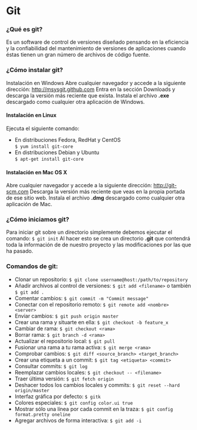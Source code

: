 # Git
### ¿Qué es git?
Es un software de control de versiones diseñado pensando en la eficiencia y la confiabilidad del mantenimiento de versiones de aplicaciones cuando éstas tienen un gran número de archivos de código fuente.
### ¿Cómo instalar git? 

Instalación en Windows
Abre cualquier navegador y accede a la siguiente dirección: http://msysgit.github.com
Entra en la sección Downloads y descarga la versión más reciente que exista.
Instala el archivo **.exe** descargado como cualquier otra aplicación de Windows.
#### Instalación en Linux
Ejecuta el siguiente comando:
- En distribuciones Fedora, RedHat y CentOS <br>
 `$ yum install git-core`
- En distribuciones Debian y Ubuntu <br>
 `$ apt-get install git-core`

#### Instalación en Mac OS X
Abre cualquier navegador y accede a la siguiente dirección: http://git-scm.com
Descarga la versión más reciente que veas en la propia portada de ese sitio web.
Instala el archivo **.dmg** descargado como cualquier otra aplicación de Mac.
### ¿Cómo iniciamos git?
Para iniciar git sobre un directorio simplemente debemos ejecutar el comando:
`$ git init`
Al hacer esto se crea un directorio **.git** que contendrá toda la información de de nuestro proyecto y las modificaciones por las que ha pasado.
### Comandos de git:
-  Clonar un repositorio: `$ git clone username@host:/path/to/repository`
-  Añadir archivos al control de versiones: `$ git add <filename>` o también `$ git add .`
-  Comentar cambios: `$ git commit -m "Commit message"`
-  Conectar con el repositorio remoto: `$ git remote add <nombre> <server>`
-  Enviar cambios: `$ git push origin master`
-  Crear una rama y situarte en ella: `$ git checkout -b feature_x`
-  Cambiar de rama: `$ git checkout <rama>`
-  Borrar rama: `$ git branch -d <rama>`
-  Actualizar el repositorio local: `$ git pull`
-  Fusionar una rama a tu rama activa: `$ git merge <rama>`
-  Comprobar cambios: `$ git diff <source_branch> <target_branch>`
-  Crear una etiqueta a un commit: `$ git tag <etiqueta> <commit>`
-  Consultar commits: `$ git log`
-  Reemplazar cambios locales: `$ git checkout -- <filename>`
-  Traer última versión: `$ git fetch origin`
-  Deshacer todos los cambios locales y commits: `$ git reset --hard origin/master`
-  Interfaz gráfica por defecto: `$ gitk`
-  Colores especiales: `$ git config color.ui true`
-  Mostrar sólo una línea por cada commit en la traza: `$ git config format.pretty oneline`
-  Agregar archivos de forma interactiva: `$ git add -i`